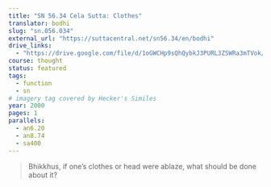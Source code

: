 ```yaml
---
title: "SN 56.34 Cela Sutta: Clothes"
translator: bodhi
slug: "sn.056.034"
external_url: "https://suttacentral.net/sn56.34/en/bodhi"
drive_links:
  - "https://drive.google.com/file/d/1oGWCHp9sQhQybkJ3PURL3ZSWRa3mTVok/view?usp=drivesdk"
course: thought
status: featured
tags:
  - function
  - sn
# imagery tag covered by Hecker's Similes
year: 2000
pages: 1
parallels:
  - an6.20
  - an8.74
  - sa400
---
```


> Bhikkhus, if one’s clothes or head were ablaze, what should be done about it?
